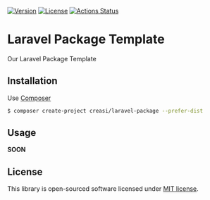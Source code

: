 [![Version](https://img.shields.io/packagist/v/creasi/laravel-package?style=flat-square)](https://packagist.org/packages/creasi/laravel-package)
[![License](https://img.shields.io/packagist/l/creasi/laravel-package?style=flat-square)](https://github.com/creasico/laravel-package/blob/master/LICENSE)
[![Actions Status](https://img.shields.io/github/workflow/status/creasico/laravel-package/Tests/master?style=flat-square&logo=github-actions)](https://github.com/creasico/laravel-package/actions)

# Laravel Package Template

Our Laravel Package Template

## Installation

Use [Composer](https://getcomposer.org/)

```bash
$ composer create-project creasi/laravel-package --prefer-dist
```

## Usage

__SOON__

## License

This library is open-sourced software licensed under [MIT license](LICENSE).
